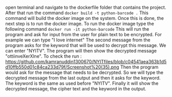 open terminal and navigate to the dockerfile folder that contains the project. After that run the command 
```docker build -t python-barcode .```
This command will build the docker image on the system.
Once this is done, the next step is to run the docker image. To run the docker image type the following command 
```docker run -it python-barcode```
This will run the program and ask for input from the user for plain text to be encrypted.
For example we can type "I love internet"
The second message from the program asks for the keyword that will be used to decrypt this message.
We can enter "NYITV".
The program will then show the decrypted message "ottiinveXerXlne".
To check the run : https://github.com/kamranuddin1300670/NYITfiles/blob/c04541aea363b1d5d10ffb550d01c84ca233d79f/Screenshot%20(35).png
Then the program would ask for the message that needs to be decrypted. So we will type the decrypted message from the last output and then it asks for the keyword. The keyword is the same as used before "NYITV".
Finally it will show the decrypted message, the cipher text and the keyword in the output.
